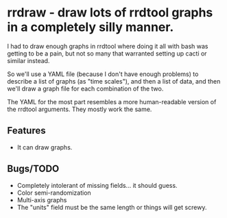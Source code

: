 # rrdraw - draw lots of rrdtool graphs in a completely silly manner.

I had to draw enough graphs in rrdtool where doing it all with bash was
getting to be a pain, but not so many that warranted setting up cacti or
similar instead.

So we'll use a YAML file (because I don't have enough problems) to
describe a list of graphs (as "time scales"), and then a list of data,
and then we'll draw a graph file for each combination of the two.

The YAML for the most part resembles a more human-readable version of the
rrdtool arguments. They mostly work the same.

## Features

- It can draw graphs.

## Bugs/TODO

- Completely intolerant of missing fields... it should guess.
- Color semi-randomization
- Multi-axis graphs
- The "units" field must be the same length or things will get screwy.

